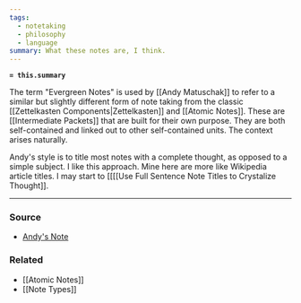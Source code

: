 ```yaml
---
tags:
  - notetaking
  - philosophy
  - language
summary: What these notes are, I think.
---
```

**`= this.summary`**

The term "Evergreen Notes" is used by [[Andy Matuschak]] to refer to a similar but slightly different form of note taking from the classic [[Zettelkasten Components|Zettelkasten]] and [[Atomic Notes]]. These are [[Intermediate Packets]] that are built for their own purpose. They are both self-contained and linked out to other self-contained units. The context arises naturally.

Andy's style is to title most notes with a complete thought, as opposed to a simple subject. I like this approach. Mine here are more like Wikipedia article titles. I may start to  [[[[Use Full Sentence Note Titles to Crystalize Thought]].

---
### Source
- [Andy's Note](https://notes.andymatuschak.org/Evergreen_notes)

### Related
- [[Atomic Notes]]
- [[Note Types]]